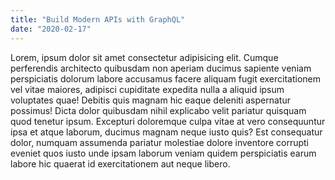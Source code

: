 ```yaml
---
title: "Build Modern APIs with GraphQL"
date: "2020-02-17"
---
```


Lorem, ipsum dolor sit amet consectetur adipisicing elit. Cumque perferendis architecto quibusdam non aperiam ducimus
sapiente veniam perspiciatis dolorum labore accusamus facere aliquam fugit exercitationem vel vitae maiores, adipisci
cupiditate expedita nulla a aliquid ipsum voluptates quae! Debitis quis magnam hic eaque deleniti aspernatur possimus!
Dicta dolor quibusdam nihil explicabo velit pariatur quisquam quod tenetur ipsum. Excepturi doloremque culpa vitae at
vero consequuntur ipsa et atque laborum, ducimus magnam neque iusto quis? Est consequatur dolor, numquam assumenda
pariatur molestiae dolore inventore corrupti eveniet quos iusto unde ipsam laborum veniam quidem perspiciatis earum
labore hic quaerat id exercitationem aut neque libero.